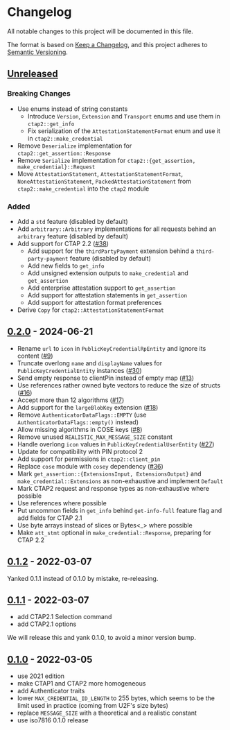 # Changelog
All notable changes to this project will be documented in this file.

The format is based on [Keep a Changelog](https://keepachangelog.com/en/1.0.0/),
and this project adheres to [Semantic Versioning](https://semver.org/spec/v2.0.0.html).

## [Unreleased]

[Unreleased]: https://github.com/trussed-dev/ctap-types/compare/0.2.0...HEAD

### Breaking Changes

- Use enums instead of string constants
  - Introduce `Version`, `Extension` and `Transport` enums and use them in `ctap2::get_info`
  - Fix serialization of the `AttestationStatementFormat` enum and use it in `ctap2::make_credential`
- Remove `Deserialize` implementation for `ctap2::get_assertion::Response`
- Remove `Serialize` implementation for `ctap2::{get_assertion, make_credential}::Request`
- Move `AttestationStatement`, `AttestationStatementFormat`, `NoneAttestationStatement`, `PackedAttestationStatement` from `ctap2::make_credential` into the `ctap2` module

### Added

- Add a `std` feature (disabled by default)
- Add `arbitrary::Arbitrary` implementations for all requests behind an `arbitrary` feature (disabled by default)
- Add support for CTAP 2.2 ([#38](https://github.com/trussed-dev/ctap-types/issues/38))
  - Add support for the `thirdPartyPayment` extension behind a `third-party-payment` feature (disabled by default)
  - Add new fields to `get_info`
  - Add unsigned extension outputs to `make_credential` and `get_assertion`
  - Add enterprise attestation support to `get_assertion`
  - Add support for attestation statements in `get_assertion`
  - Add support for attestation format preferences
- Derive `Copy` for `ctap2::AttestationStatementFormat`

## [0.2.0] - 2024-06-21

[0.2.0]: https://github.com/trussed-dev/ctap-types/compare/0.1.2...0.2.0

- Rename `url` to `icon` in `PublicKeyCredentialRpEntity` and ignore its
  content ([#9][])
- Truncate overlong `name` and `displayName` values for `PublicKeyCredentialEntity` instances ([#30][])
- Send empty response to clientPin instead of empty map ([#13][])
- Use references rather owned byte vectors to reduce the size of structs ([#16][])
- Accept more than 12 algorithms ([#17][])
- Add support for the `largeBlobKey` extension ([#18][])
- Remove `AuthenticatorDataFlags::EMPTY` (use `AuthenticatorDataFlags::empty()` instead)
- Allow missing algorithms in COSE keys ([#8][])
- Remove unused `REALISTIC_MAX_MESSAGE_SIZE` constant
- Handle overlong `icon` values in `PublicKeyCredentialUserEntity` ([#27][])
- Update for compatibility with PIN protocol 2
- Add support for permissions in `ctap2::client_pin`
- Replace `cose` module with `cosey` dependency ([#36][])
- Mark `get_assertion::{ExtensionsInput, ExtensionsOutput}` and `make_credential::Extensions` as non-exhaustive and implement `Default`
- Mark CTAP2 request and response types as non-exhaustive where possible
- Use references where possible
- Put uncommon fields in `get_info` behind `get-info-full` feature flag and add fields for CTAP 2.1
- Use byte arrays instead of slices or Bytes<_> where possible
- Make `att_stmt` optional in `make_credential::Response`, preparing for CTAP 2.2

[#8]: https://github.com/trussed-dev/ctap-types/pull/8
[#9]: https://github.com/solokeys/ctap-types/issues/9
[#30]: https://github.com/solokeys/fido-authenticator/issues/30
[#13]: https://github.com/solokeys/ctap-types/issues/13
[#16]: https://github.com/trussed-dev/ctap-types/pull/16
[#17]: https://github.com/trussed-dev/ctap-types/pull/17
[#18]: https://github.com/trussed-dev/ctap-types/pull/18
[#27]: https://github.com/trussed-dev/ctap-types/pull/27
[#36]: https://github.com/trussed-dev/ctap-types/issues/36

## [0.1.2] - 2022-03-07

[0.1.2]: https://github.com/trussed-dev/ctap-types/compare/0.1.1...0.1.2

Yanked 0.1.1 instead of 0.1.0 by mistake, re-releasing.

## [0.1.1] - 2022-03-07

[0.1.1]: https://github.com/trussed-dev/ctap-types/compare/0.1.0...0.1.1

- add CTAP2.1 Selection command
- add CTAP2.1 options

We will release this and yank 0.1.0, to avoid a minor version bump.

## [0.1.0] - 2022-03-05

[0.1.0]: https://github.com/trussed-dev/ctap-types/releases/tag/0.1.0

- use 2021 edition
- make CTAP1 and CTAP2 more homogeneous
- add Authenticator traits
- lower `MAX_CREDENTIAL_ID_LENGTH` to 255 bytes, which seems to be the
  limit used in practice (coming from U2F's size bytes)
- replace `MESSAGE_SIZE` with a theoretical and a realistic constant
- use iso7816 0.1.0 release

